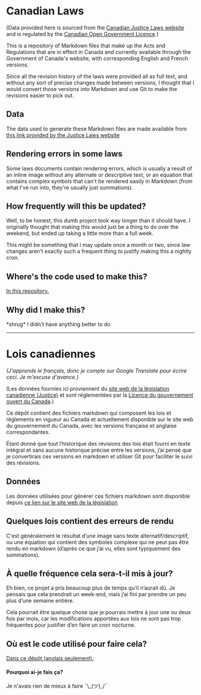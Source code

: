 # Canadian Laws

(Data provided here is sourced from the [Canadian Justice Laws website](https://laws-lois.justice.gc.ca/eng/) and is regulated by the [Canadian Open Government Licence](https://open.canada.ca/en/open-government-licence-canada).)

This is a repository of Markdown files that make up the Acts and Regulations that are in effect in Canada and currently available through the Government of Canada's website, with corresponding English and French versions.

Since all the revision history of the laws were provided all as full text, and without any sort of precise changes made between versions, I thought that I would convert those versions into Markdown and use Git to make the revisions easier to pick out.

## Data
The data used to generate these Markdown files are made available from [this link provided by the Justice Laws website](https://laws-lois.justice.gc.ca/eng/FAQ/#g3-1)

## Rendering errors in some laws
Some laws documents contain rendering errors, which is usually a result of an inline image without any alternate or descriptive text, or an equation that contains complex symbols that can't be rendered easily in Markdown (from what I've run into, they're usually just summations).

## How frequently will this be updated?
Well, to be honest, this dumb project took way longer than it should have. I originally thought that making this would just be a thing to do over the weekend, but ended up taking a little more than a full week.

This might be something that I may update once a month or two, since law changes aren't exactly such a frequent thing to justify making this a nightly cron.


## Where's the code used to make this?
[In this repository.](https://github.com/TravisMadill/ca-law-scraper)


## Why did I make this?
\*shrug\* I didn't have anything better to do


-----------------------------


# Lois canadiennes

*(J'apprends le français, donc je compte sur Google Translate pour écrire ceci. Je m'excuse d'avance.)*

(Les données fournies ici proviennent du [site web de la législation canadienne (Justice)](https://laws-lois.justice.gc.ca/fra/) et sont réglementées par la [Licence du gouvernement ouvert du Canada](https://ouvert.canada.ca/fr/licence-du-gouvernement-ouvert-canada).)

Ce dépôt contient des fichiers markdown qui composent les lois et règlements en vigueur au Canada et actuellement disponible sur le site web du gouvernement du Canada, avec les versions française et anglaise correspondantes.	

Étant donné que tout l’historique des révisions des lois était fourni en texte intégral et sans aucune historique précise entre les versions, j’ai pensé que je convertirais ces versions en markdown et utiliser Git pour faciliter le suivi des révisions.



## Données
Les données utilisées pour générer ces fichiers markdown sont disponible depuis [ce lien sur le site web de la législation](https://laws-lois.justice.gc.ca/fra/FAQ/#g3-2)

## Quelques lois contient des erreurs de rendu
C'est généralement le résultat d’une image sans texte alternatif/descriptif, ou une équation qui contient des symboles complexe qui ne peut pas être rendu en markdown (d’après ce que j’ai vu, elles sont typiquement des sommations).

## À quelle fréquence cela sera-t-il mis à jour?
Eh bien, ce projet a pris beaucoup plus de temps qu’il n’aurait dû. Je pensais que cela prendrait un week-end, mais j’ai fini par prendre un peu plus d’une semaine entière.

Cela pourrait être quelque chose que je pourrais mettre à jour une ou deux fois par mois, car les modifications apportées aux lois ne sont pas trop fréquentes pour justifier d’en faire un cron nocturne.

## Où est le code utilisé pour faire cela?
[Dans ce dépôt (anglais seulement).](https://github.com/TravisMadill/ca-law-scraper)



#### Pourquoi ai-je fais ça?
Je n'avais rien de mieux à faire ¯\\\_(ツ)_/¯
